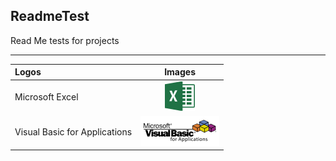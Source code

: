 ## ReadmeTest
Read Me tests for projects
***
|Logos                          |Images                 |
|:------------------------------|:---------------------:|
|Microsoft Excel                |![Excel Logo][ms-xl]   |
|Visual Basic for Applications  |![VBA Logo][ms-vba]    |


[ms-xl]: /images/ms_excel.png?raw=true "Microsoft Excel"
[ms-vba]: /images/vba.png?raw=true "Visual Basic for Applications"
